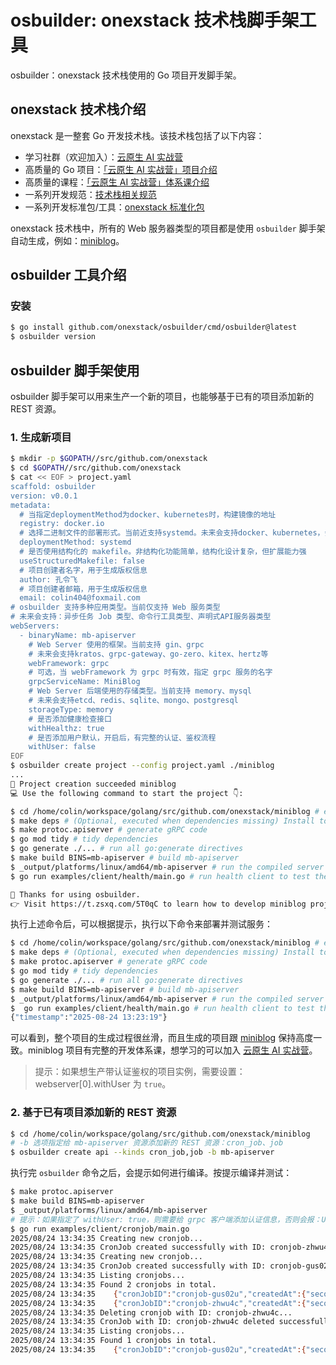 # osbuilder: onexstack 技术栈脚手架工具

osbuilder：onexstack 技术栈使用的 Go 项目开发脚手架。

## onexstack 技术栈介绍

onexstack 是一整套 Go 开发技术栈。该技术栈包括了以下内容：
- 学习社群（欢迎加入）：[云原生 AI 实战营](https://t.zsxq.com/5T0qC)
- 高质量的 Go 项目：[「云原生 AI 实战营」项目介绍](https://konglingfei.com/cloudai/project/cloudai.html)
- 高质量的课程：[「云原生 AI 实战营」体系课介绍](https://konglingfei.com/cloudai/catalog/cloudai.html)
- 一系列开发规范：[技术栈相关规范](https://konglingfei.com/onex/convention/rest.html)
- 一系列开发标准包/工具：[onexstack 标准化包](https://github.com/onexstack/onexstack)

onexstack 技术栈中，所有的 Web 服务器类型的项目都是使用 `osbuilder` 脚手架自动生成，例如：[miniblog](https://github.com/onexstack/miniblog)。

## osbuilder 工具介绍

### 安装

```bash
$ go install github.com/onexstack/osbuilder/cmd/osbuilder@latest
$ osbuilder version
```

## osbuilder 脚手架使用

osbuilder 脚手架可以用来生产一个新的项目，也能够基于已有的项目添加新的 REST 资源。


### 1. 生成新项目

```bash
$ mkdir -p $GOPATH//src/github.com/onexstack
$ cd $GOPATH//src/github.com/onexstack
$ cat << EOF > project.yaml
scaffold: osbuilder
version: v0.0.1
metadata:
  # 当指定deploymentMethod为docker、kubernetes时，构建镜像的地址
  registry: docker.io
  # 选择二进制文件的部署形式。当前近支持systemd。未来会支持docker、kubernetes，会生产Dockerfile、Kubernetes YAML 等资源
  deploymentMethod: systemd
  # 是否使用结构化的 makefile。非结构化功能简单，结构化设计复杂，但扩展能力强
  useStructuredMakefile: false
  # 项目创建者名字，用于生成版权信息
  author: 孔令飞
  # 项目创建者邮箱，用于生成版权信息
  email: colin404@foxmail.com
# osbuilder 支持多种应用类型。当前仅支持 Web 服务类型
# 未来会支持：异步任务 Job 类型、命令行工具类型、声明式API服务器类型
webServers:
  - binaryName: mb-apiserver
    # Web Server 使用的框架。当前支持 gin、grpc
    # 未来会支持kratos、grpc-gateway、go-zero、kitex、hertz等
    webFramework: grpc
    # 可选，当 webFramework 为 grpc 时有效，指定 grpc 服务的名字
    grpcServiceName: MiniBlog
    # Web Server 后端使用的存储类型。当前支持 memory、mysql
    # 未来会支持etcd、redis、sqlite、mongo、postgresql
    storageType: memory 
    # 是否添加健康检查接口
    withHealthz: true
    # 是否添加用户默认，开启后，有完整的认证、鉴权流程
    withUser: false
EOF
$ osbuilder create project --config project.yaml ./miniblog
...
🍺 Project creation succeeded miniblog
💻 Use the following command to start the project 👇:

$ cd /home/colin/workspace/golang/src/github.com/onexstack/miniblog # enter project directory
$ make deps # (Optional, executed when dependencies missing) Install tools required by project.
$ make protoc.apiserver # generate gRPC code
$ go mod tidy # tidy dependencies
$ go generate ./... # run all go:generate directives
$ make build BINS=mb-apiserver # build mb-apiserver
$ _output/platforms/linux/amd64/mb-apiserver # run the compiled server
$ go run examples/client/health/main.go # run health client to test the API

🤝 Thanks for using osbuilder.
👉 Visit https://t.zsxq.com/5T0qC to learn how to develop miniblog project.
```

执行上述命令后，可以根据提示，执行以下命令来部署并测试服务：
```bash
$ cd /home/colin/workspace/golang/src/github.com/onexstack/miniblog # enter project directory
$ make deps # (Optional, executed when dependencies missing) Install tools required by project.
$ make protoc.apiserver # generate gRPC code
$ go mod tidy # tidy dependencies
$ go generate ./... # run all go:generate directives
$ make build BINS=mb-apiserver # build mb-apiserver
$ _output/platforms/linux/amd64/mb-apiserver # run the compiled server
$  go run examples/client/health/main.go # run health client to test the API
{"timestamp":"2025-08-24 13:23:19"}
```

可以看到，整个项目的生成过程很丝滑，而且生成的项目跟 [miniblog](https://github.com/onexstack/miniblog) 保持高度一致。miniblog 项目有完整的开发体系课，想学习的可以加入 [云原生 AI 实战营](https://t.zsxq.com/5T0qC)。


> 提示：如果想生产带认证鉴权的项目实例，需要设置：webserver[0].withUser 为 `true`。

### 2. 基于已有项目添加新的 REST 资源

```bash
$ cd /home/colin/workspace/golang/src/github.com/onexstack/miniblog
# -b 选项指定给 mb-apiserver 资源添加新的 REST 资源：cron_job、job
$ osbuilder create api --kinds cron_job,job -b mb-apiserver 
```

执行完 `osbuilder` 命令之后，会提示如何进行编译。按提示编译并测试：
```bash
$ make protoc.apiserver 
$ make build BINS=mb-apiserver
$ _output/platforms/linux/amd64/mb-apiserver
# 提示：如果指定了 withUser: true，则需要给 grpc 客户端添加认证信息，否则会报：Unauthenticated 错误
$ go run examples/client/cronjob/main.go 
2025/08/24 13:34:35 Creating new cronjob...
2025/08/24 13:34:35 CronJob created successfully with ID: cronjob-zhwu4c
2025/08/24 13:34:35 Creating new cronjob...
2025/08/24 13:34:35 CronJob created successfully with ID: cronjob-gus02u
2025/08/24 13:34:35 Listing cronjobs...
2025/08/24 13:34:35 Found 2 cronjobs in total.
2025/08/24 13:34:35    {"cronJobID":"cronjob-gus02u","createdAt":{"seconds":1756013675},"updatedAt":{"seconds":1756013675,"nanos":57765906}}
2025/08/24 13:34:35    {"cronJobID":"cronjob-zhwu4c","createdAt":{"seconds":1756013675},"updatedAt":{"seconds":1756013675,"nanos":57131637}}
2025/08/24 13:34:35 Deleting cronjob with ID: cronjob-zhwu4c...
2025/08/24 13:34:35 CronJob with ID: cronjob-zhwu4c deleted successfully.
2025/08/24 13:34:35 Listing cronjobs...
2025/08/24 13:34:35 Found 1 cronjobs in total.
2025/08/24 13:34:35    {"cronJobID":"cronjob-gus02u","createdAt":{"seconds":1756013675},"updatedAt":{"seconds":1756013675,"nanos":57765906}}
```

